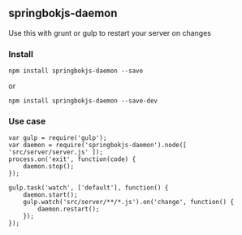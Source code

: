## springbokjs-daemon

Use this with grunt or gulp to restart your server on changes

### Install

```
npm install springbokjs-daemon --save
```

or

```
npm install springbokjs-daemon --save-dev
```

### Use case

```
var gulp = require('gulp');
var daemon = require('springbokjs-daemon').node([ 'src/server/server.js' ]);
process.on('exit', function(code) {
    daemon.stop();
});

gulp.task('watch', ['default'], function() {
    daemon.start();
    gulp.watch('src/server/**/*.js').on('change', function() {
        daemon.restart();
    });
});


```
